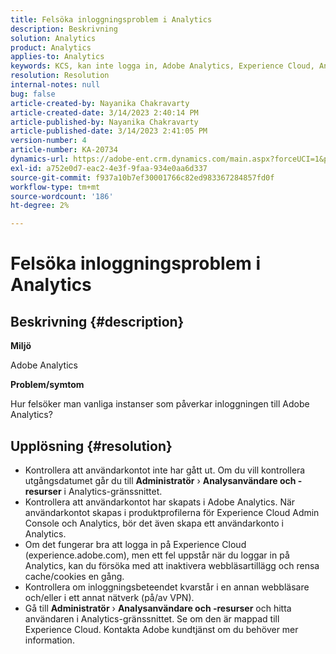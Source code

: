 ```yaml
---
title: Felsöka inloggningsproblem i Analytics
description: Beskrivning
solution: Analytics
product: Analytics
applies-to: Analytics
keywords: KCS, kan inte logga in, Adobe Analytics, Experience Cloud, Analytics UI
resolution: Resolution
internal-notes: null
bug: false
article-created-by: Nayanika Chakravarty
article-created-date: 3/14/2023 2:40:14 PM
article-published-by: Nayanika Chakravarty
article-published-date: 3/14/2023 2:41:05 PM
version-number: 4
article-number: KA-20734
dynamics-url: https://adobe-ent.crm.dynamics.com/main.aspx?forceUCI=1&pagetype=entityrecord&etn=knowledgearticle&id=02314f20-76c2-ed11-83ff-6045bd006a22
exl-id: a752e0d7-eac2-4e3f-9faa-934e0aa6d337
source-git-commit: f937a10b7ef30001766c82ed983367284857fd0f
workflow-type: tm+mt
source-wordcount: '186'
ht-degree: 2%

---
```


# Felsöka inloggningsproblem i Analytics

## Beskrivning {#description}


<b>Miljö</b>

Adobe Analytics

<b>Problem/symtom</b>

Hur felsöker man vanliga instanser som påverkar inloggningen till Adobe Analytics?


## Upplösning {#resolution}


- Kontrollera att användarkontot inte har gått ut. Om du vill kontrollera utgångsdatumet går du till <b>Administratör</b> › <b>Analysanvändare och -resurser</b> i Analytics-gränssnittet.
- Kontrollera att användarkontot har skapats i Adobe Analytics. När användarkontot skapas i produktprofilerna för Experience Cloud Admin Console och Analytics, bör det även skapa ett användarkonto i Analytics.
- Om det fungerar bra att logga in på Experience Cloud (experience.adobe.com), men ett fel uppstår när du loggar in på Analytics, kan du försöka med att inaktivera webbläsartillägg och rensa cache/cookies en gång.
- Kontrollera om inloggningsbeteendet kvarstår i en annan webbläsare och/eller i ett annat nätverk (på/av VPN).
- Gå till <b>Administratör</b> › <b>Analysanvändare och -resurser</b> och hitta användaren i Analytics-gränssnittet. Se om den är mappad till Experience Cloud. Kontakta Adobe kundtjänst om du behöver mer information.
